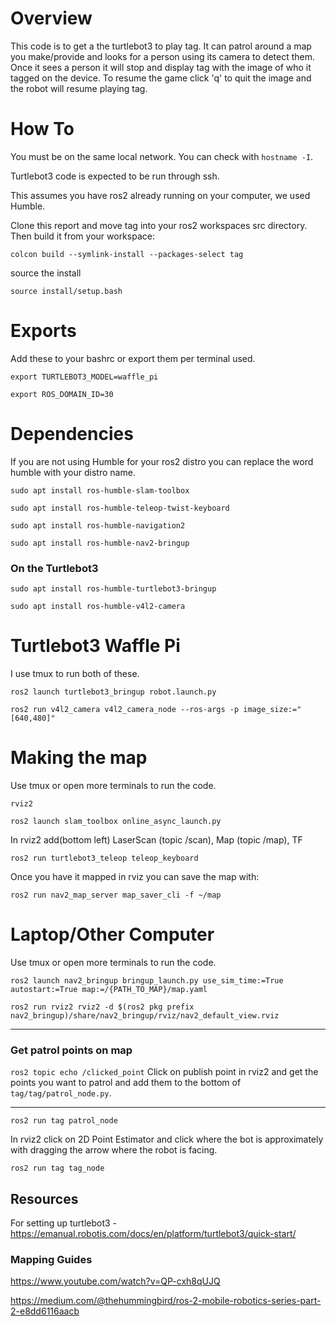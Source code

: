 # Overview
This code is to get a the turtlebot3 to play tag. It can patrol around a map you make/provide and looks for a person using its camera to detect them. Once it sees a person it will stop and display tag with the image of who it tagged on the device. To resume the game click 'q' to quit the image and the robot will resume playing tag.

# How To
You must be on the same local network. You can check with `hostname -I`.

Turtlebot3 code is expected to be run through ssh.

This assumes you have ros2 already running on your computer, we used Humble.

Clone this report and move tag into your ros2 workspaces src directory. Then build it from your workspace:

`colcon build --symlink-install --packages-select tag`

source the install

`source install/setup.bash`

# Exports
Add these to your bashrc or export them per terminal used.

`export TURTLEBOT3_MODEL=waffle_pi`

`export ROS_DOMAIN_ID=30`

# Dependencies
If you are not using Humble for your ros2 distro you can replace the word humble with your distro name.

`sudo apt install ros-humble-slam-toolbox`

`sudo apt install ros-humble-teleop-twist-keyboard`

`sudo apt install ros-humble-navigation2`

`sudo apt install ros-humble-nav2-bringup`

### On the Turtlebot3
`sudo apt install ros-humble-turtlebot3-bringup`

`sudo apt install ros-humble-v4l2-camera`

# Turtlebot3 Waffle Pi
I use tmux to run both of these.

`ros2 launch turtlebot3_bringup robot.launch.py`

`ros2 run v4l2_camera v4l2_camera_node --ros-args -p image_size:="[640,480]"`

# Making the map
Use tmux or open more terminals to run the code.

`rviz2`

```ros2 launch slam_toolbox online_async_launch.py```

In rviz2 add(bottom left) LaserScan (topic /scan), Map (topic /map), TF

`ros2 run turtlebot3_teleop teleop_keyboard`

Once you have it mapped in rviz you can save the map with:

`ros2 run nav2_map_server map_saver_cli -f ~/map`

# Laptop/Other Computer
Use tmux or open more terminals to run the code.

`ros2 launch nav2_bringup bringup_launch.py use_sim_time:=True autostart:=True map:=/{PATH_TO_MAP}/map.yaml`

`ros2 run rviz2 rviz2 -d $(ros2 pkg prefix nav2_bringup)/share/nav2_bringup/rviz/nav2_default_view.rviz`

---

### Get patrol points on map
`ros2 topic echo /clicked_point` Click on publish point in rviz2 and get the points you want to patrol and add them to the bottom of `tag/tag/patrol_node.py`.

---

`ros2 run tag patrol_node`

In rviz2 click on 2D Point Estimator and click where the bot is approximately with dragging the arrow where the robot is facing.

`ros2 run tag tag_node`


## Resources
For setting up turtlebot3 - https://emanual.robotis.com/docs/en/platform/turtlebot3/quick-start/

### Mapping Guides

https://www.youtube.com/watch?v=QP-cxh8qUJQ

https://medium.com/@thehummingbird/ros-2-mobile-robotics-series-part-2-e8dd6116aacb
